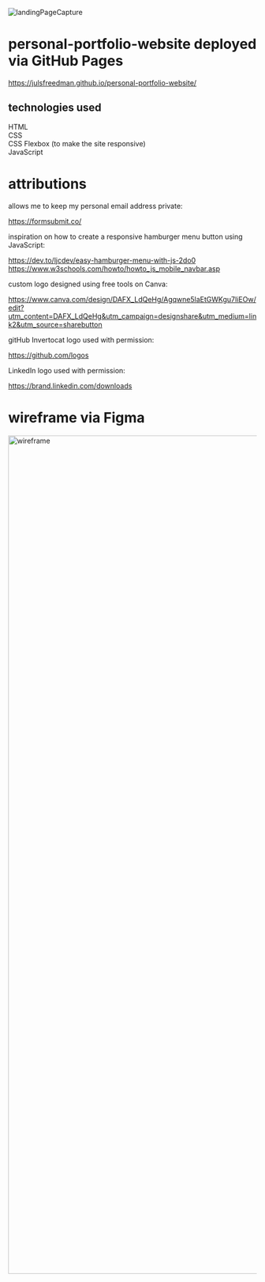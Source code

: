 ![landingPageCapture](https://user-images.githubusercontent.com/113859369/213469633-5020b9c7-23dc-4f96-8d90-306b8dca6556.PNG)

# personal-portfolio-website deployed via GitHub Pages

https://julsfreedman.github.io/personal-portfolio-website/

## technologies used

HTML</br>
CSS</br>
CSS Flexbox (to make the site responsive)</br>
JavaScript</br>

# attributions

allows me to keep my personal email address private:</br>

https://formsubmit.co/

inspiration on how to create a responsive hamburger menu button using JavaScript:</br>

https://dev.to/ljcdev/easy-hamburger-menu-with-js-2do0
https://www.w3schools.com/howto/howto_js_mobile_navbar.asp

custom logo designed using free tools on Canva:</br>

https://www.canva.com/design/DAFX_LdQeHg/Agqwne5laEtGWKgu7IiEOw/edit?utm_content=DAFX_LdQeHg&utm_campaign=designshare&utm_medium=link2&utm_source=sharebutton

gitHub Invertocat logo used with permission:</br>

https://github.com/logos

LinkedIn logo used with permission:</br>

https://brand.linkedin.com/downloads

# wireframe via Figma

<img width="1696" alt="wireframe" src="https://user-images.githubusercontent.com/113859369/213442548-3db6e85c-ac55-4771-8615-d4eb71d18110.png">
